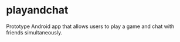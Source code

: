 # playandchat
Prototype Android app that allows users to play a game and chat with friends simultaneously.
